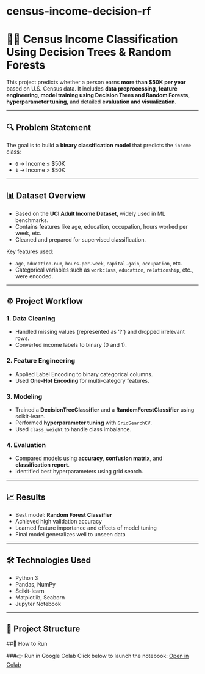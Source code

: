 # census-income-decision-rf  
# 🧑‍💼 Census Income Classification Using Decision Trees & Random Forests  

This project predicts whether a person earns **more than $50K per year** based on U.S. Census data. It includes **data preprocessing, feature engineering, model training using Decision Trees and Random Forests, hyperparameter tuning**, and detailed **evaluation and visualization**.

---

## 🔍 Problem Statement  

The goal is to build a **binary classification model** that predicts the `income` class:  
- `0` → Income ≤ $50K  
- `1` → Income > $50K  

---

## 📊 Dataset Overview  

- Based on the **UCI Adult Income Dataset**, widely used in ML benchmarks.  
- Contains features like age, education, occupation, hours worked per week, etc.  
- Cleaned and prepared for supervised classification.  

Key features used:
- `age`, `education-num`, `hours-per-week`, `capital-gain`, `occupation`, etc.  
- Categorical variables such as `workclass`, `education`, `relationship`, etc., were encoded.

---

## ⚙️ Project Workflow  

### 1. Data Cleaning  
- Handled missing values (represented as '?') and dropped irrelevant rows.  
- Converted income labels to binary (0 and 1).  

### 2. Feature Engineering  
- Applied Label Encoding to binary categorical columns.  
- Used **One-Hot Encoding** for multi-category features.  

### 3. Modeling  
- Trained a **DecisionTreeClassifier** and a **RandomForestClassifier** using scikit-learn.  
- Performed **hyperparameter tuning** with `GridSearchCV`.  
- Used `class_weight` to handle class imbalance.  

### 4. Evaluation  
- Compared models using **accuracy**, **confusion matrix**, and **classification report**.  
- Identified best hyperparameters using grid search.  

---

## 📈 Results  

- Best model: **Random Forest Classifier**  
- Achieved high validation accuracy  
- Learned feature importance and effects of model tuning  
- Final model generalizes well to unseen data  

---

## 🛠️ Technologies Used  

- Python 3  
- Pandas, NumPy  
- Scikit-learn  
- Matplotlib, Seaborn  
- Jupyter Notebook  

---

## 📁 Project Structure  

##🚀 How to Run

###👉 Run in Google Colab
Click below to launch the notebook:
[Open in Colab](https://colab.research.google.com/drive/1SbOjxIa64R7Y0yPSCPO0ge_zfpRWJ6Sq#scrollTo=JsQEtQZtTcXT)

